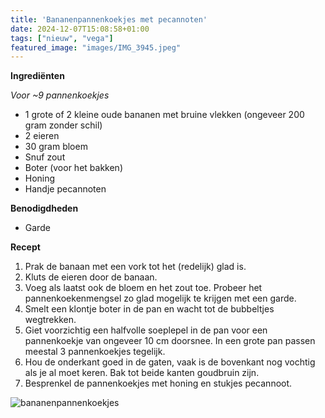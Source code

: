 ```yaml
---
title: 'Bananenpannenkoekjes met pecannoten'
date: 2024-12-07T15:08:58+01:00
tags: ["nieuw", "vega"]
featured_image: "images/IMG_3945.jpeg"
---
```


**Ingrediënten**

*Voor ~9 pannenkoekjes*
- 1 grote of 2 kleine oude bananen met bruine vlekken (ongeveer 200 gram zonder schil)
- 2 eieren
- 30 gram bloem
- Snuf zout
- Boter (voor het bakken)
- Honing
- Handje pecannoten

**Benodigdheden**
- Garde

**Recept**
1. Prak de banaan met een vork tot het (redelijk) glad is.
2. Kluts de eieren door de banaan.
3. Voeg als laatst ook de bloem en het zout toe. Probeer het pannenkoekenmengsel zo glad mogelijk te krijgen met een garde.
4. Smelt een klontje boter in de pan en wacht tot de bubbeltjes wegtrekken.
5. Giet voorzichtig een halfvolle soeplepel in de pan voor een pannenkoekje van ongeveer 10 cm doorsnee. In een grote pan passen meestal 3 pannenkoekjes tegelijk.
6. Hou de onderkant goed in de gaten, vaak is de bovenkant nog vochtig als je al moet keren. Bak tot beide kanten goudbruin zijn.
7. Besprenkel de pannenkoekjes met honing en stukjes pecannoot.


![bananenpannenkoekjes](/IMG_3937.jpeg)